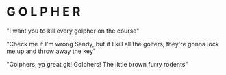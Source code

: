 G O L P H E R
=============

"I want you to kill every golpher on the course"

"Check me if I'm wrong Sandy, but if I kill all the golfers, they're gonna lock me up and throw away the key"

"Golphers, ya great git! Golphers! The little brown furry rodents"
